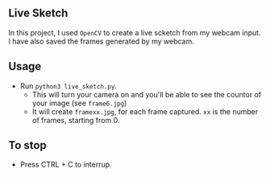 Live Sketch
-----------------------

In this project, I used `OpenCV` to create a live scketch from my webcam input.
I have also saved the frames generated by my webcam.

Usage
-----------------------

* Run `python3 live_sketch.py`.
	* This will turn your camera on and you'll be able to see the countor of your image (see `frame6.jpg`)
    * It will create `framexx.jpg`, for each frame captured. `xx` is the number of frames, starting from 0.


To stop
-----------------------
* Press CTRL + C to interrup.
